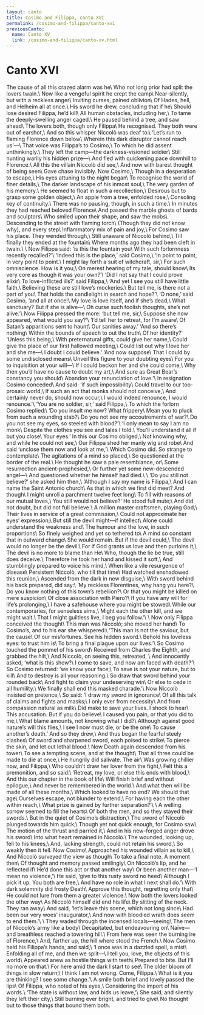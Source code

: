 ```yaml
---
layout: canto
title: Cosimo and Filippa, canto XVI
permalink: /cosimo-and-filippa/canto-xvi
previousCanto:
  name: Canto XV
  link: /cosimo-and-filippa/canto-xv.html
---
```


# Canto XVI
The cause of all this crazed alarm was he\\
Who not long prior had split the lovers twain.\\
Now like a vengeful spirit he crept the camp\\
Near-silently, but with a reckless anger\\
Inviting curses, pained oblivion\\
Of Hades, hell, and Helheim all at once.\\
His sword he drew, concluding that if he\\
Should lose desired Filippa, he’d kill\\
All human obstacles, including her,\\
To tame the deeply-swelling anger caged.\\
He paused behind a tree, and saw ahead\\
The lovers both, though only Filippa\\
He recognised. They both were out of earshot,\\
And so this whisper Niccolò was deaf to:\\
‘Let’s run to flaming Florence down below\\
Wherein this dark disruptor cannot reach us’—\\
That voice was Filippa’s to Cosimo,\\
To which he did assent unthinkingly.\\
They left the camp—the darkness-visioned soldier\\
Still hunting warily his hidden prize—\\
And fled with quickening pace downhill to Florence.\\
All this the villain Niccolò did see,\\
And now with barest thought of being seen\\
Gave chase invisibly. Now Cosimo,\\
Though in a desperation to escape,\\
His eyes attuning to the night began\\
To recognise the world of finer details,\\
The darker landscape of his inmost soul,\\
The very garden of his memory.\\
He seemed to float in such a recollection,\\
Desirous but to grasp some golden object,\\
An apple from a tree, enfolded rose,\\
Consoling key of continuity.\\
There was no pausing, though, in such a time.\\
In minutes they had reached beloved Florence\\
And passed the marble ghosts of bards and sculptors\\
Who smiled upon their shape, and saw the mobs\\
Descending to the street with flaming torch\\
(Though they did not know why), and every step\\
Inflammatory mix of pain and joy,\\
For Cosimo saw his place. They wended through,\\
Still unaware of Niccolò behind,\\
Till finally they ended at the fountain\\
Where months ago they had been cleft in twain.\\
\\
Now Filippa said: ‘is this the fountain you\\
With such forlornness recently recalled?’\\
‘Indeed this is the place,’ said Cosimo,\\
‘In point to point, in very point to point.\\
I might lay forth a suit of witchcraft, sir,\\
For such omniscience. How is it you,\\
On merest hearing of my tale, should know\\
Its very core as though it was your own?’\\
‘Did I not say that I could prove elixir\\
To love-inflicted ills?’ said Filippa,\\
‘And yet I see you still have little faith,\\
Believing these are still love’s mockeries.\\
But tell me, is there not a part of you\\
That holds the candlelight in search and hope?’\\
‘O none,’ said Cosimo, ‘and all at once!\\
My love is love itself, and if she’s dead,\\
What sanctuary? But if she is alive—\\
Oh curse such foolish thoughts, she’s not alive.’\\
Now Filippa pressed the more: ‘but tell me, sir,\\
Suppose she now appeared, what would you say?’\\
‘I’d tell her to retreat, for I’m aware\\
Of Satan’s apparitions sent to haunt\\
Our sanities away.’ ‘And so there’s nothing\\
Within the bounds of speech to out the truth\\
Of her identity?’ ‘Unless this being,\\
With preternatural gifts, could give her name,\\
Could give the place of our first hallowed meeting,\\
Could list out why I love her and she me—\\
I doubt I could believe.’ ‘And now suppose\\
That I could by some undisclosed means\\
Unveil this figure to your doubting eyes\\
For you to inquisition at your will—\\
If I could beckon her and she could come,\\
Why then you’d have no cause to doubt my art,\\
And sure as Great Bear’s constancy you should\\
Abandon your renunciation of love.’\\
In resignation Cosimo conceded\\
And said: ‘if such impossibility\\
Could travel to our too-prosaic world,\\
If such an act that monks should not conceive,\\
And certainly never do, should now occur,\\
I would indeed renounce, I would renounce.’\\
‘You are no soldier, sir,’ said Filippa,\\
To which the forlorn Cosimo replied:\\
‘Do you insult me now? What frippery\\
Mean you to pluck from such a wounding stab?\\
Do you not see my accoutrements of war?\\
Do you not see my eyes, so steeled with blood?’\\
‘I only mean to say I am no monk\\
Despite the clothes you see and tales I told.\\
You’ll understand it all if but you close\\
Your eyes.’ In this our Cosimo obliged,\\
Not knowing why, and while he could not see,\\
Our Filippa shed her manly wig and robe\\
And said ‘unclose them now and look at me,’\\
Which Cosimo did. So strange to contemplate\\
The agitations of a mind so placed,\\
So questioned at the border of the real.\\
He thought he saw a pale resemblance, or\\
Some resurrection ancient-prophesied,\\
Or further yet some new-descended angel—\\
And questioned whether he himself had died.\\
\\
‘Do you still not believe?’ she asked him then,\\
‘Although I say my name is Filippa,\\
And I can name the Saint Antonio church\\
As that in which we first did meet? And though\\
I might unroll a parchment twelve feet long\\
To fill with reasons of our mutual loves,\\
You still would not believe?’ He stood full mute;\\
And did not doubt, but did not full believe.\\
A million master craftsmen, playing God,\\
Their lives in service of a great commission,\\
Could not approximate her eyes’ expression;\\
But still the devil might—if intellect\\
Alone could understand the weakness and\\
The humour and the love, in such proportions\\
So finely weighed and yet so tethered to\\
A mind so constant that in outward change\\
She would remain. But if the devil could,\\
The devil would no longer be the devil:\\
For if God grants us love and then purloins it,\\
The devil is no more to blame than He\\
Who, though the lie be true, still does deceive.\\
Therefore he took her hand and kissed it soft,\\
And stumblingly prepared to voice his mind,\\
When like a vile resurgence of disease\\
Persistent Niccolò, who till that time\\
Had watched enshadowed this reunion,\\
Ascended from the dark in new disguise,\\
With sword behind his back prepared, did say:\\
‘My reckless Florentines, why hang you here?\\
Do you know nothing of this town’s rebellion?\\
Or that you might be killed on mere suspicion\\
Of close association with Piero?\\
If you have any will for life’s prolonging,\\
I have a safehouse where you might be stowed\\
While our contemporaries, for senseless aims,\\
Might each the other kill, and we might wait.\\
That I might guiltless live, I beg you follow.’\\
\\
Now only Filippa conceived the thought\\
This man was Niccolò; she moved her hand\\
To Cosimo’s, and to his ear she whispered:\\
‘This man is not the saviour, but the cause\\
Of our misfortunes. See his hidden sword.\\
Behold his loveless eyes: to trust him is\\
To bring a final plague upon our lives.’\\
So Cosimo touched the pommel of his sword\\
Received from Charles the Eighth, and grabbed the hilt,\\
And Niccolò, on seeing this, retreated, \\
And innocently asked, ‘what is this show?\\
I come to save, and now am faced with death?’\\
So Cosimo returned: ‘we know your face;\\
To save is not your nature, but to kill\\
And to destroy is all your reasoning.\\
So draw that sword behind your rounded back\\
And fight to claim your undeserving win\\
Or else to cede in all humility.\\
We finally shall end this masked charade.’\\
Now Niccolò insisted on pretence,\\
So said: ‘I draw my sword in ignorance\\
Of all this talk of claims and fights and masks;\\
I only ever from necessity\\
And from compassion natural as milk\\
Did make to save your lives. I shock to hear\\
This accusation. But if you do believe\\
I caused you pain, or that you did to me,\\
What blame amounts, not knowing what I did?\\
Although against good nature’s will this flies,\\
I see I now must die, or be the one\\
To cause another’s death.’ And so they drew,\\
And thus began the fearful steely clashes\\
Of sword and sharpened sword, each poised to strike\\
To pierce the skin, and let out lethal blood.\\
Now Death again descended from his tower\\
To see a tempting scene, and at the thought\\
That all three could be made to die at once,\\
He hungrily did salivate. The air\\
Was growing chillier now, and Filippa,\\
Who couldn’t draw her lover from the fight,\\
Felt this a premonition, and so said:\\
‘Retreat, my love, or else this ends with blood,\\
And this our chapter in the book of life\\
Will finish brief and without epilogue,\\
And never be remembered in the world.\\
And what then will be made of all these months,\\
Which looked to have no end? We should that age\\
Ourselves escape, not blunder to extend;\\
For having each the other within reach,\\
What prize is gained by further separation?’\\
\\
A welling sorrow seemed to fill the hearts\\
Of both the men, and so they stayed their swords.\\
But in the quiet of Cosimo’s distraction,\\
The sword of Niccolò plunged towards him quick;\\
Though yet not quick enough, for Cosimo saw\\
The motion of the thrust and parried it,\\
And in his new-forged anger drove his sword\\
Into what heart remained in Niccolò.\\
The wounded, looking up, fell to his knees,\\
And, lacking strength, could not retain his sword,\\
So weakly then it fell. Now Cosimo\\
Approached his wounded villain as to kill,\\
And Niccolò surveyed the view as though\\
To take a final note. A moment then\\
Of thought and memory passed smilingly\\
On Niccolò’s lip, and he reflected if\\
He’d done this act or that another way\\
Or been another man—‘I mean no violence,’\\
He said, ‘give to this rusty sword no heed\\
Although I pick it up. You both are free,\\
And have no role in what I next shall do.’\\
With dark solemnity did frosty Death\\
Approve this thought, regretting only that\\
He could not lure from them a greater violence.\\
Now both the lovers looked the other way\\
As Niccolò himself did end his life\\
By slitting of the neck. They ran away\\
And said, ‘let’s leave this scene, which not long since\\
Had been our very woes’ inaugurator,\\
And now with bloodied wrath does seem to end them.’\\
\\
They waded through the incensed locals—seeing\\
The men of Niccolò’s army like a body\\
Decapitated, but endeavouring on\\
Naïve—and breathless reached a towering hill.\\
From here was seen the burning ire of Florence,\\
And, farther up, the hill where stood the French.\\
Now Cosimo held his Filippa’s hands, and said,\\
‘I once was in a dazzled spell, a mist\\
Enfolding all of me, and then we split—\\
I tell you, love, the objects of this world\\
Appeared anew as hostile things with teeth\\
Prepared to bite. But I’ll no more on that.\\
For here amid the dark I start to see\\
The older bloom of things in slow return;\\
I think I am not wrong. Come, Filippa.\\
What is it you are thinking? I see some change.’\\
A smile both brief and lovely passed the lips\\
Of Filippa, who noted of his eyes,\\
Considering the import of his words.\\
‘The state is without law, and bids us leave,’\\
She said, and silently they left their city,\\
Still burning ever bright, and tried to give\\
No thought but to those things that bound them both.